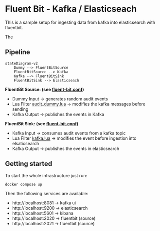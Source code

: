 # Fluent Bit - Kafka / Elasticseach

This is a sample setup for ingesting data from kafka into elasticsearch with fluentbit.

The 

## Pipeline

```mermaid
stateDiagram-v2
    Dummy --> FluentBitSource
    FluentBitSource --> Kafka
    Kafka --> FluentBitSink
    FluentBitSink --> Elasticseach
```

**FluentBit Source: (see [fluent-bit.conf](etc/source/fluent-bit.conf))**
- Dummy Input -> generates random audit events
- Lua Filter [audit_dummy.lua](etc/source/audit_dummy.lua) -> modifies the kafka messages before sending
- Kafka Output -> publishes the events in Kafka

**FluentBit Sink: (see [fluent-bit.conf](etc/sink/fluent-bit.conf))**
- Kafka Input -> consumes audit events from a kafka topic
- Lua Filter [kafka.lua](etc/sink/kafka.lua) -> modifies the event before ingestion into elsaticsearch
- Kafka Output -> publishes the events in elasticsearch


## Getting started

To start the whole infrastructure just run:

```bash
docker compose up
```

Then the following services are available:

- http://localhost:8081 -> kafka ui
- http://localhost:9200 -> elasticsearch
- http://localhost:5601 -> kibana
- http://localhost:2020 -> fluentbit (source)
- http://localhost:2021 -> fluentbit (source)



